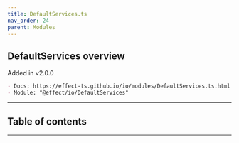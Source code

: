 ```yaml
---
title: DefaultServices.ts
nav_order: 24
parent: Modules
---
```


## DefaultServices overview

Added in v2.0.0

```md
- Docs: https://effect-ts.github.io/io/modules/DefaultServices.ts.html
- Module: "@effect/io/DefaultServices"
```

---

<h2 class="text-delta">Table of contents</h2>

---
